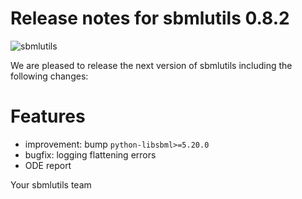 # Release notes for sbmlutils 0.8.2
![sbmlutils](https://github.com/matthiaskoenig/sbmlutils/raw/develop/docs_builder/images/sbmlutils-logo-60.png)

We are pleased to release the next version of sbmlutils including the 
following changes:

# Features

- improvement: bump `python-libsbml>=5.20.0`
- bugfix: logging flattening errors
- ODE report

Your sbmlutils team
